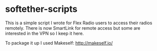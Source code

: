 # softether-scripts
This is a simple script I wrote for Flex Radio users to access their radios remotely. 
There is now SmartLink for remote access but some are interested in the VPN so I keep it here.

To package it up I used Makeself:
http://makeself.io/

